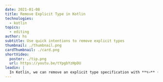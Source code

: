 ```yaml
---
date: 2021-01-08
title: Remove Explicit Type in Kotlin
technologies:
  - kotlin
topics:
  - editing
author: hs
subtitle: Use quick intentions to remove explicit types
thumbnail: ./thumbnail.png
cardThumbnail: ./card.png
shortVideo:
  poster: ./tip.png
  url: https://youtu.be/tYpgbYzHpDU
leadin: |
  In Kotlin, we can remove an explicit type specification with **⌥⏎** (macOS), or **Alt+Enter** (Windows/Linux).
---
```


